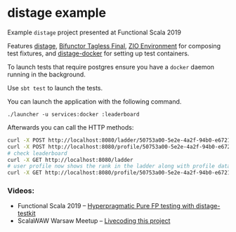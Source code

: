 # distage example

Example `distage` project presented at Functional Scala 2019

Features [distage](https://izumi.7mind.io/distage/),
[Bifunctor Tagless Final](https://izumi.7mind.io/bio/),
[ZIO Environment](https://zio.dev) for composing test fixtures,
and [distage-docker](https://izumi.7mind.io/distage/distage-framework-docker) for setting up test containers.

To launch tests that require postgres ensure you have a `docker` daemon running in the background.

Use `sbt test` to launch the tests.

You can launch the application with the following command.

```
./launcher -u services:docker :leaderboard
```

Afterwards you can call the HTTP methods:

```bash
curl -X POST http://localhost:8080/ladder/50753a00-5e2e-4a2f-94b0-e6721b0a3cc4/100
curl -X POST http://localhost:8080/profile/50753a00-5e2e-4a2f-94b0-e6721b0a3cc4 -d '{"name": "Kai", "description": "S C A L A"}'
# check leaderboard
curl -X GET http://localhost:8080/ladder
# user profile now shows the rank in the ladder along with profile data
curl -X GET http://localhost:8080/profile/50753a00-5e2e-4a2f-94b0-e6721b0a3cc4
```

### Videos:

* Functional Scala 2019 – [Hyperpragmatic Pure FP testing with distage-testkit](https://www.youtube.com/watch?v=CzpvjkUukAs)
* ScalaWAW Warsaw Meetup – [Livecoding this project](https://www.youtube.com/watch?v=C0srg5T0E4o&t=4971)
